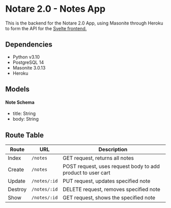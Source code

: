 # Notare 2.0 - Notes App

This is the backend for the Notare 2.0 App, using Masonite through Heroku to form the API for the [Svelte frontend.](https://github.com/elikyaB/capstone-frontend)

## Dependencies

- Python v3.10
- PostgreSQL 14
- Masonite 3.0.13
- Heroku

## Models

#### Note Schema
- title: String
- body: String

## Route Table

| Route | URL | Description |
| ----- | --- | ----------- |
| Index | `/notes` | GET request, returns all notes |
| Create | `/notes` | POST request, uses request body to add product to user cart |
| Update | `/notes/:id` | PUT request, updates specified note |
| Destroy | `/notes/:id` | DELETE request, removes specified note |
| Show | `/notes/:id` | GET request, shows the specified note |
